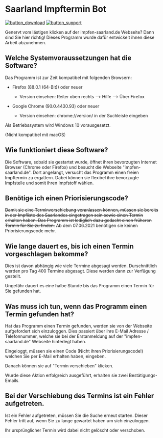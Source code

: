 # Saarland Impftermin Bot

[![button_download](https://user-images.githubusercontent.com/19387835/121009161-2254c480-c794-11eb-8945-b3938c25c90b.png)](https://github.com/timderspieler/Saarland-Impftermin-Bot/releases/download/1.0/CovidBot.1.0.jar)  [![button_support](https://user-images.githubusercontent.com/19387835/121009583-a4dd8400-c794-11eb-8f12-9a592a7345d3.png)](https://github.com/timderspieler/Saarland-Impftermin-Bot/issues/new/choose)


Genervt vom lästigen klicken auf der impfen-saarland.de Webseite? Dann sind Sie hier richtig! Dieses Programm wurde dafür entwickelt ihnen diese Arbeit abzunehmen.

## Welche Systemvoraussetzungen hat die Software?[](#welche-systemvoraussetzungen-hat-die-software)

Das Programm ist zur Zeit kompatibel mit folgenden Browsern:

*   Firefox (88.0.1 (64-Bit)) oder neuer
    
    *   Version einsehen: Reiter oben rechts --> Hilfe --> Über Firefox

*   Google Chrome (90.0.4430.93) oder neuer
    
    *   Version einsehen: chrome://version/ in der Suchleiste eingeben

Als Betriebssystem wird Windows 10 vorausgesetzt.

(Nicht kompatibel mit macOS)

## Wie funktioniert diese Software?[](#wie-funktioniert-diese-software)

Die Software, sobald sie gestartet wurde, öffnet ihren bevorzugten Internet Browser (Chrome oder Firefox) und besucht die Webseite "impfen-saarland.de". Dort angelangt, versucht das Programm einen freien Impftermin zu ergattern. Dabei können sie flexibel ihre bevorzugte Impfstelle und somit ihren Impfstoff wählen.

## Benötige ich einen Priorisierungscode?[](#benoetige-ich-einen-priorisierungscode)

~~Damit sie eine Terminverschiebung veranlassen können, müssen sie bereits in der Impfliste des Saarlandes eingetragen sein sowie einen Termin erhalten haben. Das Programm ist lediglich dazu gedacht einen früheren Termin für Sie zu finden.~~ Ab dem 07.06.2021 benötigen sie keinen Priorisierungscode mehr.

## Wie lange dauert es, bis ich einen Termin vorgeschlagen bekomme?[](#wie-lange-dauert-es-bis-ich-einen-termin-vorgeschlagen-bekomme)

Dies ist davon abhängig wie viele Termine abgesagt werden. Durschnittlich werden pro Tag 400 Termine abgesagt. Diese werden dann zur Verfügung gestellt.

Ungefähr dauert es eine halbe Stunde bis das Programm einen Termin für Sie gefunden hat.

## Was muss ich tun, wenn das Programm einen Termin gefunden hat?[](#was-muss-ich-tun-wenn-das-programm-einen-termin-gefunden-hat)

Hat das Programm einen Termin gefunden, werden sie von der Webseite aufgefordert sich einzuloggen. Dies passiert über ihre E-Mail Adresse / Telefonnummer, welche sie bei der Erstanmeldung auf der "impfen-saarland.de" Webseite hinterlegt haben.

Eingeloggt, müssen sie einen Code (Nicht ihren Priorisierungscode!) welchen Sie per E-Mail erhalten haben, eingeben.

Danach können sie auf "Termin verschieben" klicken.

Wurde diese Aktion erfolgreich ausgeführt, erhalten sie zwei Bestätigungs-Emails.

## Bei der Verschiebung des Termins ist ein Fehler aufgetreten.[](#bei-der-verschiebung-des-termins-ist-ein-fehler-aufgetreten)

Ist ein Fehler aufgetreten, müssen Sie die Suche erneut starten. Dieser Fehler tritt auf, wenn Sie zu lange gewartet haben um sich einzuloggen.

Ihr ursprünglicher Termin wird dabei nicht gelöscht oder verschoben.
